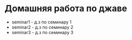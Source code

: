 # Домашняя работа по джаве
- seminar1 - д.з по семинару 1
- seminar2 - д.з по семинару 2
- seminar3 - д.з по семинару 3

